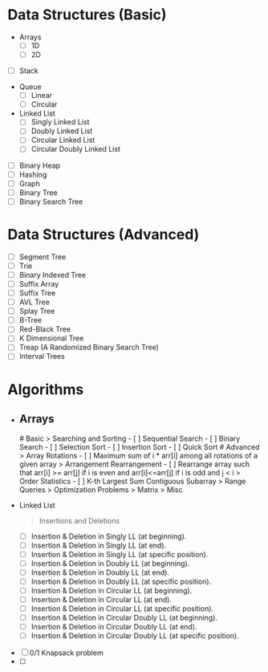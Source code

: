 # Data Structures (Basic)
- Arrays
  - [ ] 1D
  - [ ] 2D
- [ ] Stack
- Queue
  - [ ] Linear 
  - [ ] Circular
- Linked List  
  - [ ] Singly Linked List
  - [ ] Doubly Linked List
  - [ ] Circular Linked List
  - [ ] Circular Doubly Linked List
- [ ] Binary Heap
- [ ] Hashing
- [ ] Graph
- [ ] Binary Tree
- [ ] Binary Search Tree
# Data Structures (Advanced)
- [ ] Segment Tree
- [ ] Trie
- [ ] Binary Indexed Tree
- [ ] Suffix Array
- [ ] Suffix Tree
- [ ] AVL Tree
- [ ] Splay Tree
- [ ] B-Tree
- [ ] Red-Black Tree
- [ ] K Dimensional Tree
- [ ] Treap (A Randomized Binary Search Tree)
- [ ] Interval Trees
# Algorithms
- <h2>Arrays</h2>
  # Basic
  > Searching and Sorting
    - [ ] Sequential Search
    - [ ] Binary Search
    - [ ] Selection Sort
    - [ ] Insertion Sort
    - [ ] Quick Sort
  # Advanced
    > Array Rotations
      - [ ] Maximum sum of i * arr[i] among all rotations of a given array
    > Arrangement Rearrangement
      - [ ] Rearrange array such that arr[i] >= arr[j] if i is even and arr[i]<=arr[j] if i is odd and j < i
    > Order Statistics
      - [ ] K-th Largest Sum Contiguous Subarray
    > Range Queries
    > Optimization Problems
    > Matrix
    > Misc
    
- Linked List
  > Insertions and Deletions
    - [ ] Insertion & Deletion in Singly LL (at beginning).
    - [ ] Insertion & Deletion in Singly LL (at end).
    - [ ] Insertion & Deletion in Singly LL (at specific position).
    - [ ] Insertion & Deletion in Doubly LL (at beginning).
    - [ ] Insertion & Deletion in Doubly LL (at end).
    - [ ] Insertion & Deletion in Doubly LL (at specific position).
    - [ ] Insertion & Deletion in Circular LL (at beginning).
    - [ ] Insertion & Deletion in Circular LL (at end).
    - [ ] Insertion & Deletion in Circular LL (at specific position).
    - [ ] Insertion & Deletion in Circular Doubly LL (at beginning).
    - [ ] Insertion & Deletion in Circular Doubly LL (at end).
    - [ ] Insertion & Deletion in Circular Doubly LL (at specific position).
    
- [ ] 0/1 Knapsack problem
- [ ] 
